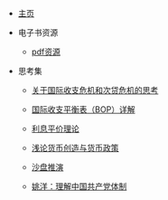 - [主页](README)


- 电子书资源

  - [pdf资源](dianzishu.md)


- 思考集

  - [关于国际收支危机和次贷危机的思考](国际收支危机和次贷危机.md)

  - [国际收支平衡表（BOP）详解](国际收支平衡表（BOP）详解.md)

  - [利息平价理论](利息平价理论.md)

  - [浅论货币创造与货币政策](浅论货币创造与货币政策.md)

  - [沙盘推演](沙盘推演.md)

  - [姚洋：理解中国共产党体制](姚洋：理解中国共产党体制.md)

